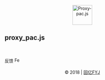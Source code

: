 <div align=center>
    <img src="https://huiyifyj.github.io/Proxy-pac.js/images/icons/paper_plane.svg" alt="Proxy-pac.js" width="64"/>
</div>

## proxy_pac.js

<br>
<br>
反馈
<a href="https://github.com/huiyifyj/Proxy-pac.js/issues">
	<img src="https://huiyifyj.github.io/Proxy-pac.js/images/icons/feedback.svg" alt="Feedback" width="16"/>
</a>
<br>
<br>
<div align=center>
	&copy; 2018 | <a href="http://huiyifyj.cn">回亿FYJ</a>
</div>
